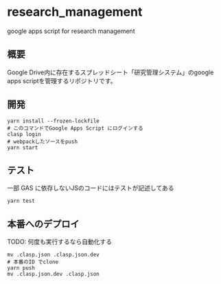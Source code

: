 # research_management
google apps script for research management

## 概要

Google Drive内に存在するスプレッドシート「研究管理システム」のgoogle apps scriptを管理するリポジトリです。

## 開発

```
yarn install --frozen-lockfile
# このコマンドでGoogle Apps Script にログインする
clasp login
# webpackしたソースをpush
yarn start
```

## テスト

一部 GAS に依存しないJSのコードにはテストが記述してある

```
yarn test
```

## 本番へのデプロイ

TODO: 何度も実行するなら自動化する

```
mv .clasp.json .clasp.json.dev
# 本番のID でclone
yarn push
mv .clasp.json.dev .clasp.json
```
